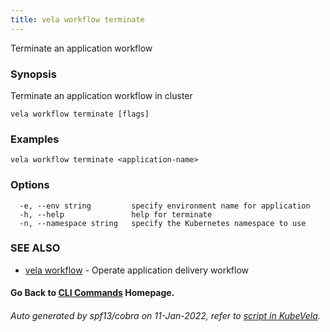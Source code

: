 ```yaml
---
title: vela workflow terminate
---
```


Terminate an application workflow

### Synopsis

Terminate an application workflow in cluster

```
vela workflow terminate [flags]
```

### Examples

```
vela workflow terminate <application-name>
```

### Options

```
  -e, --env string         specify environment name for application
  -h, --help               help for terminate
  -n, --namespace string   specify the Kubernetes namespace to use
```

### SEE ALSO

* [vela workflow](vela_workflow)	 - Operate application delivery workflow

#### Go Back to [CLI Commands](vela) Homepage.


###### Auto generated by spf13/cobra on 11-Jan-2022, refer to [script in KubeVela](https://github.com/oam-dev/kubevela/tree/master/hack/docgen).
